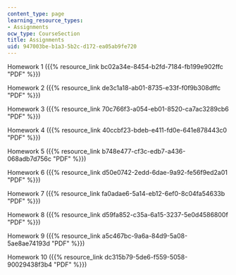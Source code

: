 ```yaml
---
content_type: page
learning_resource_types:
- Assignments
ocw_type: CourseSection
title: Assignments
uid: 947003be-b1a3-5b2c-d172-ea05ab9fe720
---
```


Homework 1 ({{% resource_link bc02a34e-8454-b2fd-7184-fb199e902ffc "PDF" %}})

Homework 2 ({{% resource_link de3c1a18-ab01-8735-e33f-f0f9b308dffc "PDF" %}})

Homework 3 ({{% resource_link 70c766f3-a054-eb01-8520-ca7ac3289cb6 "PDF" %}})

Homework 4 ({{% resource_link 40ccbf23-bdeb-e411-fd0e-641e878443c0 "PDF" %}})

Homework 5 ({{% resource_link b748e477-cf3c-edb7-a436-068adb7d756c "PDF" %}})

Homework 6 ({{% resource_link d50e0742-2edd-6dae-9a92-fe56f9ed2a01 "PDF" %}})

Homework 7 ({{% resource_link fa0adae6-5a14-eb12-6ef0-8c04fa54633b "PDF" %}})

Homework 8 ({{% resource_link d59fa852-c35a-6a15-3237-5e0d4586800f "PDF" %}})

Homework 9 ({{% resource_link a5c467bc-9a6a-84d9-5a08-5ae8ae74193d "PDF" %}})

Homework 10 ({{% resource_link dc315b79-5de6-f559-5058-90029438f3b4 "PDF" %}})
